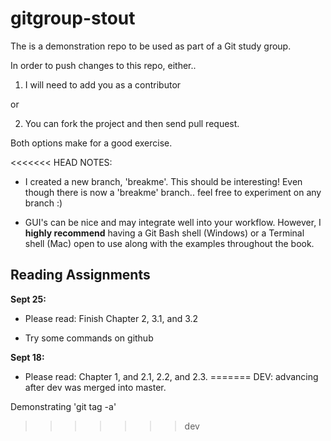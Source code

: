 gitgroup-stout
==============

The is a demonstration repo to be used as part of a Git study group.

In order to push changes to this repo, either..

1) I will need to add you as a contributor

 or

2) You can fork the project and then send pull request.

Both options make for a good exercise.

<<<<<<< HEAD
NOTES:

- I created a new branch, 'breakme'. This should be interesting!
  Even though there is now a 'breakme' branch.. feel free to experiment on any branch :)

- GUI's can be nice and may integrate well into your workflow. However, I __highly recommend__
  having a Git Bash shell (Windows) or a Terminal shell (Mac) open to use along with the
  examples throughout the book.

Reading Assignments
-------------------


__Sept 25:__
 
- Please read: Finish Chapter 2, 3.1, and 3.2
 
- Try some commands on github

__Sept 18:__
 
- Please read: Chapter 1, and 2.1, 2.2, and 2.3.
=======
DEV: advancing after dev was merged into master.

Demonstrating 'git tag -a'

>>>>>>> dev
